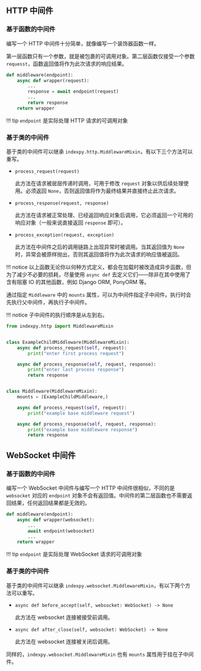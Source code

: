 ## HTTP 中间件

### 基于函数的中间件

编写一个 HTTP 中间件十分简单，就像编写一个装饰器函数一样。

第一层函数只有一个参数，就是被包裹的可调用对象。第二层函数仅接受一个参数 `requesst`，函数返回值将作为此次请求的响应结果。

```python
def middleware(endpoint):
    async def wrapper(request):
        ...
        response = await endpoint(request)
        ...
        return response
    return wrapper
```

!!! tip
    `endpoint` 是实际处理 HTTP 请求的可调用对象

### 基于类的中间件

基于类的中间件可以继承 `indexpy.http.MiddlewareMixin`，有以下三个方法可以重写。

- `process_request(request)`

    此方法在请求被层层传递时调用，可用于修改 `request` 对象以供后续处理使用。必须返回 `None`，否则返回值将作为最终结果并直接终止此次请求。

- `process_response(request, response)`

    此方法在请求被正常处理、已经返回响应对象后调用，它必须返回一个可用的响应对象（一般来说直接返回 `response` 即可）。

- `process_exception(request, exception)`

    此方法在中间件之后的调用链路上出现异常时被调用。当其返回值为 `None` 时，异常会被原样抛出，否则其返回值将作为此次请求的响应值被返回。

!!! notice
    以上函数无论你以何种方式定义，都会在加载时被改造成异步函数，但为了减少不必要的损耗，尽量使用 `async def` 去定义它们——除非在其中使用了含有阻塞 IO 的其他函数，例如 Django ORM, PonyORM 等。

通过指定 `Middleware` 中的 `mounts` 属性，可以为中间件指定子中间件。执行时会先执行父中间件，再执行子中间件。

!!! notice
    子中间件的执行顺序是从左到右。

```python
from indexpy.http import MiddlewareMixin


class ExampleChildMiddleware(MiddlewareMixin):
    async def process_request(self, request):
        print("enter first process request")

    async def process_response(self, request, response):
        print("enter last process response")
        return response


class Middleware(MiddlewareMixin):
    mounts = (ExampleChildMiddleware,)

    async def process_request(self, request):
        print("example base middleware request")

    async def process_response(self, request, response):
        print("example base middleware response")
        return response
```

## WebSocket 中间件

### 基于函数的中间件

编写一个 WebSocket 中间件与编写一个 HTTP 中间件很相似，不同的是 `websocket` 对应的 `endpoint` 对象不会有返回值。中间件的第二层函数也不需要返回结果，任何返回结果都是无效的。

```python
def middleware(endpoint):
    async def wrapper(websocket):
        ...
        await endpoint(websocket)
        ...
    return wrapper
```

!!! tip
    `endpoint` 是实际处理 WebSocket 请求的可调用对象

### 基于类的中间件

基于类的中间件可以继承 `indexpy.websocket.MiddlewareMixin`，有以下两个方法可以重写。

- `async def before_accept(self, websocket: WebSocket) -> None`

    此方法在 websocket 连接被接受前调用。

- `async def after_close(self, websocket: WebSocket) -> None`

    此方法在 websocket 连接被关闭后调用。

同样的，`indexpy.websocket.MiddlewareMixin` 也有 `mounts` 属性用于挂在子中间件。
